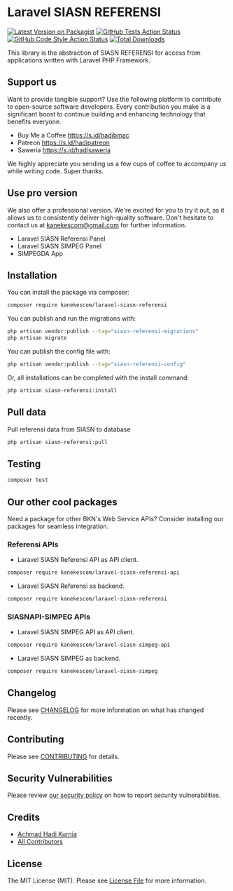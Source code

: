 # Laravel SIASN REFERENSI

[![Latest Version on Packagist](https://img.shields.io/packagist/v/kanekescom/laravel-siasn-referensi.svg?style=flat-square)](https://packagist.org/packages/kanekescom/laravel-siasn-referensi)
[![GitHub Tests Action Status](https://img.shields.io/github/actions/workflow/status/kanekescom/laravel-siasn-referensi/run-tests.yml?branch=main&label=tests&style=flat-square)](https://github.com/kanekescom/laravel-siasn-referensi/actions?query=workflow%3Arun-tests+branch%3Amain)
[![GitHub Code Style Action Status](https://img.shields.io/github/actions/workflow/status/kanekescom/laravel-siasn-referensi/fix-php-code-style-issues.yml?branch=main&label=code%20style&style=flat-square)](https://github.com/kanekescom/laravel-siasn-referensi/actions?query=workflow%3A"Fix+PHP+code+style+issues"+branch%3Amain)
[![Total Downloads](https://img.shields.io/packagist/dt/kanekescom/laravel-siasn-referensi.svg?style=flat-square)](https://packagist.org/packages/kanekescom/laravel-siasn-referensi)

This library is the abstraction of SIASN REFERENSI for access from applications written with Laravel PHP Framework.

## Support us

Want to provide tangible support? Use the following platform to contribute to open-source software developers. Every contribution you make is a significant boost to continue building and enhancing technology that benefits everyone.

- Buy Me a Coffee https://s.id/hadibmac
- Patreon https://s.id/hadipatreon
- Saweria https://s.id/hadisaweria

We highly appreciate you sending us a few cups of coffee to accompany us while writing code. Super thanks.

## Use pro version

We also offer a professional version. We're excited for you to try it out, as it allows us to consistently deliver high-quality software. Don't hesitate to contact us at kanekescom@gmail.com for further information.

- Laravel SIASN Referensi Panel
- Laravel SIASN SIMPEG Panel
- SIMPEGDA App

## Installation

You can install the package via composer:

```bash
composer require kanekescom/laravel-siasn-referensi
```

You can publish and run the migrations with:

```bash
php artisan vendor:publish --tag="siasn-referensi-migrations"
php artisan migrate
```

You can publish the config file with:

```bash
php artisan vendor:publish --tag="siasn-referensi-config"
```

Or, all installations can be completed with the install command:

```bash
php artisan siasn-referensi:install
```

## Pull data

Pull referensi data from SIASN to database

```bash
php artisan siasn-referensi:pull
```

## Testing

```bash
composer test
```

## Our other cool packages

Need a package for other BKN's Web Service APIs? Consider installing our packages for seamless integration.

### Referensi APIs

- Laravel SIASN Referensi API as API client.
  
```bash
composer require kanekescom/laravel-siasn-referensi-api
```

- Laravel SIASN Referensi as backend.
  
```bash
composer require kanekescom/laravel-siasn-referensi
```

### SIASNAPI-SIMPEG APIs

- Laravel SIASN SIMPEG API as API client.
  
```bash
composer require kanekescom/laravel-siasn-simpeg-api
```

- Laravel SIASN SIMPEG as backend.
  
```bash
composer require kanekescom/laravel-siasn-simpeg
```

## Changelog

Please see [CHANGELOG](CHANGELOG.md) for more information on what has changed recently.

## Contributing

Please see [CONTRIBUTING](CONTRIBUTING.md) for details.

## Security Vulnerabilities

Please review [our security policy](../../security/policy) on how to report security vulnerabilities.

## Credits

- [Achmad Hadi Kurnia](https://github.com/kanekescom)
- [All Contributors](../../contributors)

## License

The MIT License (MIT). Please see [License File](LICENSE.md) for more information.
